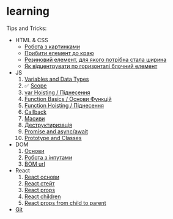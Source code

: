 # learning

Tips and Tricks:
- HTML & CSS
  - [Робота з картинками](tips-and-tricks/html-and-css/images/README.md)
  - [Прибити елемент до краю](tips-and-tricks/html-and-css/flex-align-last/README.md)
  - [Резиновий елемент, для якого потрібна стала ширина](tips-and-tricks/html-and-css/auto-resize/README.md)
  - [Як відцентрувати по горизонталі блочний елемент](tips-and-tricks/html-and-css/horizontal-centering-of-block/README.md)
- JS
  1. [Variables and Data Types](js/scope/README.md)
  2. ✅ [Scope](js/scope/README.md)
  3. [var Hoisting / Піднесення](js/var-hoisting/README.md)
  4. [Function Basics / Основи Функцій](js/functions-basic/README.md)
  5. [Function Hoisting / Піднесення](js/function-hoisting/README.md)
  6. [Callback](js/callback/README.md)
  7. [Масиви]()
  8. [Деструктиризація](js/destructuring/README.md)
  9. [Promise and async/await]()
  10. [Prototype and Classes]()
- DOM
  1. [Основи](dom/dom-basics/README.md)
  2. [Робота з інпутами]()
  3. [BOM url]()
- React
  1. [React основи](react/basics/README.md)
  2. [React стейт](react/state/README.md)
  3. [React props](react/components-and-props/README.md)
  4. [React children](react/children/README.md)
  4. [React props from child to parent](react/props-from-child-to-parent/README.md)
- [Git](Git.md)
